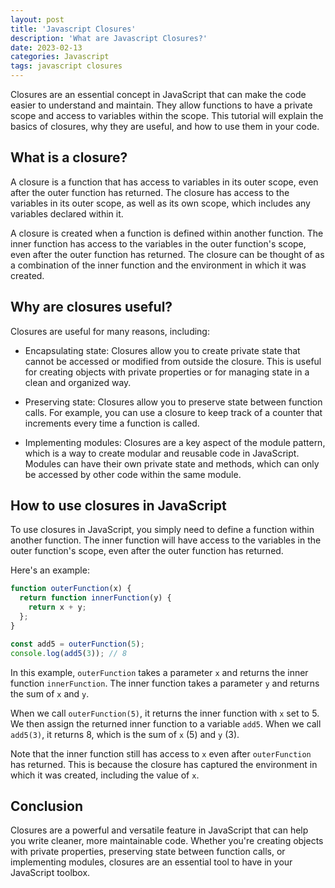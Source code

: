 ```yaml
---
layout: post
title: 'Javascript Closures'
description: 'What are Javascript Closures?'
date: 2023-02-13
categories: Javascript
tags: javascript closures
---
```


Closures are an essential concept in JavaScript that can make the code easier to understand and maintain. They allow functions to have a private scope and access to variables within the scope. This tutorial will explain the basics of closures, why they are useful, and how to use them in your code.

## What is a closure?

A closure is a function that has access to variables in its outer scope, even after the outer function has returned. The closure has access to the variables in its outer scope, as well as its own scope, which includes any variables declared within it.

A closure is created when a function is defined within another function. The inner function has access to the variables in the outer function's scope, even after the outer function has returned. The closure can be thought of as a combination of the inner function and the environment in which it was created.

## Why are closures useful?

Closures are useful for many reasons, including:

- Encapsulating state: Closures allow you to create private state that cannot be accessed or modified from outside the closure. This is useful for creating objects with private properties or for managing state in a clean and organized way.

- Preserving state: Closures allow you to preserve state between function calls. For example, you can use a closure to keep track of a counter that increments every time a function is called.

- Implementing modules: Closures are a key aspect of the module pattern, which is a way to create modular and reusable code in JavaScript. Modules can have their own private state and methods, which can only be accessed by other code within the same module.

## How to use closures in JavaScript

To use closures in JavaScript, you simply need to define a function within another function. The inner function will have access to the variables in the outer function's scope, even after the outer function has returned.

Here's an example:

```javascript
function outerFunction(x) {
  return function innerFunction(y) {
    return x + y;
  };
}

const add5 = outerFunction(5);
console.log(add5(3)); // 8
```

In this example, `outerFunction` takes a parameter `x` and returns the inner function `innerFunction`. The inner function takes a parameter `y` and returns the sum of `x` and `y`.

When we call `outerFunction(5)`, it returns the inner function with `x` set to 5. We then assign the returned inner function to a variable `add5`. When we call `add5(3)`, it returns 8, which is the sum of `x` (5) and `y` (3).

Note that the inner function still has access to `x` even after `outerFunction` has returned. This is because the closure has captured the environment in which it was created, including the value of `x`.

## Conclusion

Closures are a powerful and versatile feature in JavaScript that can help you write cleaner, more maintainable code. Whether you're creating objects with private properties, preserving state between function calls, or implementing modules, closures are an essential tool to have in your JavaScript toolbox.
